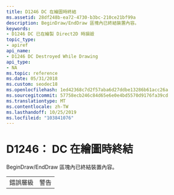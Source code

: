 ```yaml
---
title: D1246 DC 在繪圖時終結
ms.assetid: 28df248b-ea72-4730-b3bc-210ce21bf99a
description: BeginDraw/EndDraw 區塊內已終結裝置內容。
keywords:
- D1246 DC 已在繪製 Direct2D 時損毀
topic_type:
- apiref
api_name:
- D1246 DC Destroyed While Drawing
api_type:
- NA
ms.topic: reference
ms.date: 05/31/2018
ms.custom: seodec18
ms.openlocfilehash: 1ed42368c7d2f57aba6d27ddbe13286b61acc26a
ms.sourcegitcommit: 57758ecb246c84d65e6e0e4bd5570d9176fa39cd
ms.translationtype: MT
ms.contentlocale: zh-TW
ms.lasthandoff: 10/25/2019
ms.locfileid: "103841076"
---
```

# <a name="d1246-dc-destroyed-while-drawing"></a>D1246： DC 在繪圖時終結

BeginDraw/EndDraw 區塊內已終結裝置內容。



|             |         |
|-------------|---------|
| 錯誤層級 | 警告 |



 

 

 




